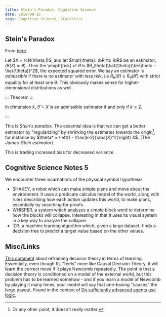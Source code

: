 ```yaml
---
title: Stein's Paradox, Cognitive Science
date: 2019-09-16
tags: Cognitive Science, Statistics
---
```


## Stein's Paradox

From [here](https://normaldeviate.wordpress.com/2013/05/18/steins-paradox/).

Let $X = \cN(\theta,1)$, and let $\hat{\theta}: \bR \to \bR$ be an estimator, ($\hat{\theta}(X) \approx \theta$).
Then the \emph{risk} of $\hat{\theta}$ is $R_\theta(\hat{\theta})\bE(\theta - \hat{\theta})^2$, the expected squared error.
We say an estimator is *admissible* if there is no estimator with less risk, i.e $R_\theta(\hat{\theta}) \geq R_\theta(\hat{\theta}')$ with strict equality for at least one $\theta$.
This obviously makes sense for higher-dimensional distributions as well.

::: Theorem :::

In dimension $k$, $\hat{\theta} = X$ is an admissible estimator if and only if $k\leq 2$.

:::

This is *Stein's paradox*.
The essential idea is that we can get a better estimator by "regularizing" by shrinking the estimates towards the origin[^or], for instance by
$\theta* = \left(1 - \frac{k-2}{\abs{X}^2}\right) X$.
(The *James-Stein estimator*).

[^or]: Or any other point, it doesn't really matter.

This is trading increased bias for decreased variance.

## Cognitive Science Notes 5

We encounter three incarnations of the physical symbol hypothesis

- SHAKEY, a robot which can make simple plans and move about the environment. It uses a predicate calculus model of the world, along with rules describing how each action updates this world, to make plans, essentially by searching for proofs.
- WHISPER, a system which analyzes a simple block word to determine how the blocks will collapse. Interesting in that it uses its visual system in a key way to analyze the collapse.
- ID3, a machine learning algorithm which, given a large dataset, finds a decision tree to predict a target value based on the other values.
  
## Misc/Links

[This comment](https://www.lesswrong.com/posts/S3W4Xrmp6AL7nxRHd/formalising-decision-theory-is-hard?_ga=2.154643064.1926787476.1568638368-341328662.1566910481#X7R4rxHpkEKycJvSb) about reframing decision theory in terms of learning.
Essentially, even though RL "feels" more like Causal Decision Theory, it will learn the correct move if it plays Newcomb repeatedly.
The point is that a decision theory is conditioned on a model of the external world, but this problem has to be learned somehow - and if you learn a model of Newcomb by playing it many times, your model will say that one-boxing "causes" the large payout.
Found in the context of [Do sufficiently advanced agents use logic](https://www.alignmentforum.org/posts/3qXE6fK47JhSfkpnB/do-sufficiently-advanced-agents-use-logic).